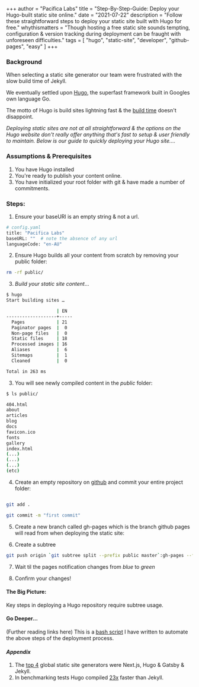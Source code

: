 +++
author = "Pacifica Labs"
title = "Step-By-Step-Guide: Deploy your Hugo-built static site online."
date = "2021-07-22"
description = "Follow these straightforward steps to deploy your static site built with Hugo for free."
whythismatters = "Though hosting a free static site sounds tempting, configuration & version tracking during deployment can be fraught with unforeseen difficulties."
tags = [
    "hugo",
    "static-site",
    "developer",
    "github-pages",
    "easy"
]
+++
### Background
When selecting a static site generator our team were frustrated with the slow build time of Jekyll. 

We eventually settled upon [Hugo](https://www.gohugo.com), the superfast framework built in Googles own language Go. 

The motto of Hugo is build sites lightning fast & the [build time](https://stackshare.io/stackups/hugo-vs-jekyll#:~:text=Generally%20speaking%2C%20Hugo%20builds%20sites,is%20to%20stay%20extremely%20fast.) doesn't disappoint.

*Deploying static sites are not at all straightforward & the options on the Hugo website don't really offer anything that's fast to setup & user friendly to maintain. Below is our guide to quickly deploying your Hugo site....*  

### Assumptions & Prerequisites
1. You have Hugo installed
2. You're ready to publish your content online.
3. You have initialized your root folder with git & have made a number of commitments.

### Steps:

1. Ensure your baseURl is an empty string & not a url.
```bash
# config.yaml
title: "Pacifica Labs"
baseURL: ""  # note the absence of any url
languageCode: "en-AU"
```
2. Ensure Hugo builds all your content from scratch by removing your public folder:

```bash
rm -rf public/

```

3. *Build your static site content*...
  
```bash
$ hugo
Start building sites …

                   | EN
-------------------+-----
  Pages            | 21
  Paginator pages  |  0
  Non-page files   |  0
  Static files     | 18
  Processed images | 16
  Aliases          |  6
  Sitemaps         |  1
  Cleaned          |  0

Total in 263 ms
``` 

 3. You will see newly compiled content in the *public* folder:

```sh
$ ls public/

404.html
about
articles
blog
docs
favicon.ico
fonts
gallery
index.html
(...)
(...)
(...)
(etc)

```

4. Create an empty repository on [github](https://docs.github.com/en/get-started/quickstart/create-a-repo) and commit your entire project folder:

```bash

git add .

git commit -m "first commit"

```

5. Create a new branch called gh-pages which is the branch github pages will read from when deploying the static site:

6. Create a subtree
 
```bash
git push origin `git subtree split --prefix public master`:gh-pages --force
```

7. Wait til the pages notification changes from *blue* to *green*

8. Confirm your changes!

#### The Big Picture:

Key steps in deploying a Hugo repository require subtree usage.

#### Go Deeper... 
(Further reading links here)
This is a [bash script](https://gist.github.com/pacificalabs/27b60e18d0c1a472d6f7cde1350cde15) I have written to automate the above steps of the deployment process.

#### ***Appendix***

1. The [top 4](https://jamstack.org/generators/) global static site generators were Next.js, Hugo & Gatsby & Jekyll. 
2. In benchmarking tests Hugo compiled [23x](https://forestry.io/blog/hugo-vs-jekyll-benchmark/#tl-dr) faster than Jekyll.
